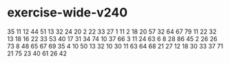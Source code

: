 # exercise-wide-v240
35
11
12
44
51
13
32
24
20
2
22
33
27
1
11
2
18
20
57
32
64
67
79
11
22
32
13
18
16
22
33
53
40
17
31
34
74
10
37
66
3
11
24
63
6
8
28
86
45
2
26
26
73
8
48
65
67
69
35
4
10
50
13
32
10
30
11
63
64
68
21
27
12
18
30
33
37
71
21
75
23
40
61
26
42
